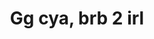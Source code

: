 ---
layout: interior
title: Gg cya, brb 2 irl
speaker: Ramsey Jamoul
permalink: ramsey-jamoul
image: img/20160607/ramsey_jamoul.jpg
event: 20160607
video: hGs-YyzR0hY
favorite: Wichita has developing communities in entrepreneurial, gaming and technical areas; that’s me in a nutshell.
about: Ramsey, a recent WSU graduate, is a part of Wichita eSports. He loves to game, program and strives to be entrepreneur.
twitter: 
facebook: wichitaesports
instagram: 
linkedin: 
website: 
email: ramsey@wichitaesports.com
telephone: 316.200.4859
---